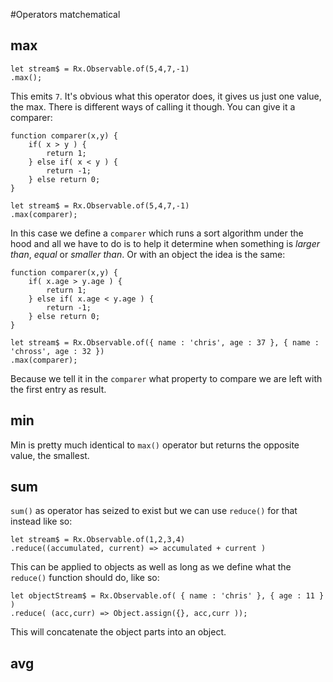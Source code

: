 #Operators matchematical
## max

```
let stream$ = Rx.Observable.of(5,4,7,-1)
.max();
```

This emits `7`. It's obvious what this operator does, it gives us just one value, the max. There is different ways of calling it though. You can give it a comparer:

```
function comparer(x,y) {
    if( x > y ) {
        return 1;
    } else if( x < y ) {
        return -1;
    } else return 0;
}

let stream$ = Rx.Observable.of(5,4,7,-1)
.max(comparer);
```
In this case we define a `comparer` which runs a sort algorithm under the hood and all we have to do is to help it determine when something is *larger than*, *equal* or *smaller than*. Or with an object the idea is the same:

```
function comparer(x,y) {
    if( x.age > y.age ) {
        return 1;
    } else if( x.age < y.age ) {
        return -1;
    } else return 0;
}

let stream$ = Rx.Observable.of({ name : 'chris', age : 37 }, { name : 'chross', age : 32 })
.max(comparer);
```
Because we tell it in the `comparer` what property to compare we are left with the first entry as result.

## min
Min is pretty much identical to `max()` operator but returns the opposite value, the smallest.

## sum
`sum()` as operator has seized to exist but we can use `reduce()` for that instead like so:
```
let stream$ = Rx.Observable.of(1,2,3,4)
.reduce((accumulated, current) => accumulated + current )
```
This can be applied to objects as well as long as we define what the `reduce()` function should do, like so:
```
let objectStream$ = Rx.Observable.of( { name : 'chris' }, { age : 11 } )
.reduce( (acc,curr) => Object.assign({}, acc,curr ));
``` 
This will concatenate the object parts into an object.
## avg